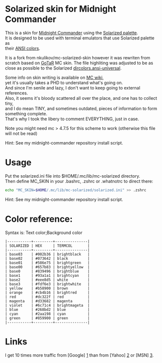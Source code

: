 # Solarized skin for Midnight Commander

This is a skin for [Midnight Commander][1] using the [Solarized palette][2].   
It is designed to be used with terminal emulators that use Solarized palette as   
their [ANSI colors][3].   

It is a fork from nkulikov/mc-solarized-skin however it was rewriten from   
scratch based on [GoTaR][4] MC skin. The file highliting was adjusted to be as   
close as possible to the Solarized [dircolors.ansi-universal][5].   

Some info on skin writing is available on [MC wiki][6],   
yet it's usually takes a PHD to understand what's going on.   
And since I'm senile and lazy, I don't want to keep going to external references.   
Also, it seems it's bloody scattered all over the place, and one has to collect tiny,   
and I do mean TINY, and sometimes outdated, pieces of information to form something complete.   
That's why I took the libery to comment EVERYTHING, just in case.   

Note you might need mc > 4.7.5 for this scheme to work (otherwise this file will not be read)   

Hint: See my midnight-commander repository install script.

# Usage

Put the solarized.ini file into $HOME/.mc/lib/mc-solarized directory.   
Then define MC_SKIN in your .bashrc, .zshrc or .whatnotrc to direct there:   

```bash
echo "MC_SKIN=$HOME/.mc/lib/mc-solarized/solarized.ini" >> .zshrc
```

Hint: See my midnight-commander repository install script.

# Color reference:

Syntax is: Text color;Background color

```
|-----------+---------+---------------|   
| SOLARIZED | HEX     | TERMCOL       |   
|-----------+---------+---------------|   
| base03    | #002b36 | brightblack   |   
| base02    | #073642 | black         |   
| base01    | #586e75 | brightgreen   |   
| base00    | #657b83 | brightyellow  |   
| base0     | #839496 | brightblue    |   
| base1     | #93a1a1 | brightcyan    |   
| base2     | #eee8d5 | white         |   
| base3     | #fdf6e3 | brightwhite   |   
| yellow    | #b58900 | brown         |   
| orange    | #cb4b16 | brightred     |   
| red       | #dc322f | red           |   
| magenta   | #d33682 | magenta       |   
| violet    | #6c71c4 | brightmageta  |   
| blue      | #268bd2 | blue          |   
| cyan      | #2aa198 | cyan          |   
| green     | #859900 | green         |   
|-----------+---------+---------------|   
```

# Links
I get 10 times more traffic from [Google] [1] than from
[Yahoo] [2] or [MSN] [3].

  [1]: https://www.midnight-commander.org                                "Midnight Commander"
  [2]: http://ethanschoonover.com/solarized                              "Solarized palette"
  [3]: https://github.com/sigurdga/gnome-terminal-colors-solarized       "ANSI colors"
  [4]: http://www.midnight-commander.org/nopaste/skin_parser/outdir      "GoTaR"
  [5]: https://github.com/seebi/dircolors-solarized                      "dircolors.ansi-universal"
  [6]: https://www.midnight-commander.org/wiki/doc/common/skins          "MC wiki"